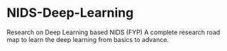 # NIDS-Deep-Learning
Research on Deep Learning based NIDS (FYP)
A complete research road map to learn the deep learning from basics to advance. 
